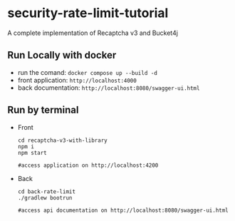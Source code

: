 # security-rate-limit-tutorial

A complete implementation of Recaptcha v3 and Bucket4j

## Run Locally with docker

* run the comand: `docker compose up --build -d`
* front application: `http://localhost:4000`
* back documentation: `http://localhost:8080/swagger-ui.html`

## Run by terminal

* Front

  ```
  cd recaptcha-v3-with-library
  npm i
  npm start 
  
  #access application on http://localhost:4200
  ```
  
* Back

  ```
  cd back-rate-limit
  ./gradlew bootrun

  #access api documentation on http://localhost:8080/swagger-ui.html
  ```


